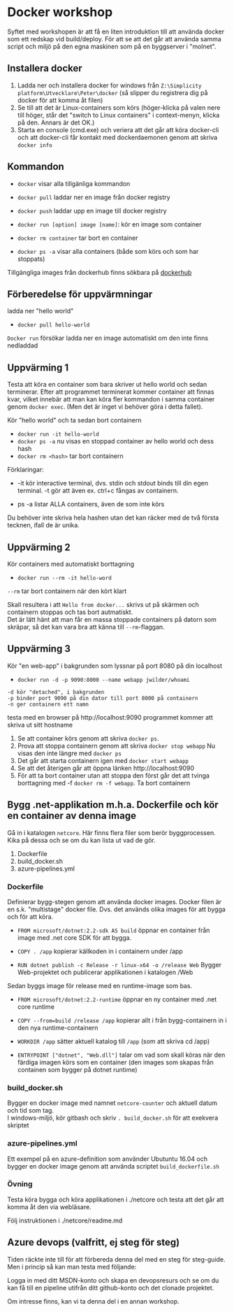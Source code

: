 # Docker workshop

Syftet med workshopen är att få en liten introduktion till att använda docker som ett redskap vid build/deploy. För att se att det går att använda samma script och miljö på den egna maskinen som på en byggserver i "molnet".

## Installera docker

1. Ladda ner och installera docker for windows från `Z:\Simplicity platform\Utvecklare\Peter\docker` (så slipper du registrera dig på docker för att komma åt filen)
1. Se till att det är Linux-containers som körs (höger-klicka på valen nere till höger, står det "switch to Linux containers" i context-menyn, klicka på den. Annars är det OK.)
1. Starta en console (cmd.exe) och veriera att det går att köra docker-cli och att docker-cli får kontakt med dockerdaemonen genom att skriva `docker info`  

## Kommandon

* `docker` visar alla tillgänliga kommandon
* `docker pull` laddar ner en image från docker registry
* `docker push` laddar upp en image till docker registry

* `docker run [option] image [name]`: kör en image som container
* `docker rm container` tar bort en container
* `docker ps -a` visar alla containers (både som körs och som har stoppats)

Tillgängliga images från dockerhub finns sökbara på [dockerhub](https://hub.docker.com)

## Förberedelse för uppvärmningar

ladda ner "hello world"

* `docker pull hello-world`

`Docker run` försökar ladda ner en image automatiskt om den inte finns nedladdad

## Uppvärming 1

Testa att köra en container som bara skriver ut hello world och sedan terminerar. Efter att programmet terminerat kommer container att finnas kvar, vilket innebär att man kan köra fler kommandon i samma container genom `docker exec`. (Men det är inget vi behöver göra i detta fallet).  

Kör "hello world" och ta sedan bort containern

* `docker run -it hello-world`
* `docker ps -a` nu visas en stoppad container av hello world och dess hash
* `docker rm <hash>` tar bort containern

Förklaringar:  

* -it kör interactive terminal, dvs. stdin och stdout binds till din egen terminal. -t gör att även ex. ctrl+c fångas av containern.

* ps -a listar ALLA containers, även de som inte körs

Du behöver inte skriva hela hashen utan det kan räcker med de två första tecknen, ifall de är unika.

## Uppvärming 2

Kör containers med automatiskt borttagning

* `docker run --rm -it hello-word`

`--rm` tar bort containern när den kört klart  

Skall resultera i att `Hello from docker...` skrivs ut på skärmen och containern stoppas och tas bort autmatiskt.  
Det är lätt hänt att man får en massa stoppade containers på datorn som skräpar, så det kan vara bra att känna till `--rm`-flaggan.

## Uppvärming 3

Kör "en web-app" i bakgrunden som lyssnar på port 8080 på din localhost

* `docker run -d -p 9090:8000 --name webapp jwilder/whoami`

```
-d kör "detached", i bakgrunden
-p binder port 9090 på din dator till port 8000 på containern
-n ger containern ett namn
```

testa med en browser på http://localhost:9090 programmet kommer att skriva ut sitt hostname

1. Se att container körs genom att skriva `docker ps`.
1. Prova att stoppa containern genom att skriva `docker stop webapp`
Nu visas den inte längre med `docker ps`  
1. Det går att starta containern igen med `docker start webapp`
1. Se att det återigen går att öppna länken http://localhost:9090
1. För att ta bort container utan att stoppa den först går det att tvinga borttagning med -f `docker rm -f webapp`. Ta bort containern

## Bygg .net-applikation m.h.a. Dockerfile och kör en container av denna image

Gå in i katalogen `netcore`.
Här finns flera filer som berör byggprocessen. Kika på dessa och se om du kan lista ut vad de gör.

1. Dockerfile
1. build_docker.sh
1. azure-pipelines.yml

### Dockerfile

Definierar bygg-stegen genom att använda docker images. Docker filen är en s.k. "multistage" docker file. Dvs. det används olika images för att bygga och för att köra.  

* `FROM microsoft/dotnet:2.2-sdk AS build` öppnar en container från image med .net core SDK för att bygga.

* `COPY . /app` kopierar källkoden in i containern under /app

* `RUN dotnet publish -c Release -r linux-x64 -o /release Web` Bygger Web-projektet och publicerar applikationen i katalogen /Web

Sedan byggs image för release med en runtime-image som bas.

* `FROM microsoft/dotnet:2.2-runtime` öppnar en ny container med .net core runtime

* `COPY --from=build /release /app` kopierar allt i från bygg-containern in i den nya runtime-containern

* `WORKDIR /app` sätter aktuell katalog till `/app` (som att skriva cd /app)

* `ENTRYPOINT ["dotnet", "Web.dll"]` talar om vad som skall köras när den färdiga imagen körs som en container (den images som skapas från containen som bygger på dotnet runtime)

### build_docker.sh

Bygger en docker image med namnet `netcore-counter` och aktuell datum och tid som tag.  
I windows-miljö, kör gitbash och skriv `. build_docker.sh` för att exekvera skriptet

### azure-pipelines.yml

Ett exempel på en azure-definition som använder Ubutuntu 16.04 och bygger en docker image genom att använda scriptet `build_dockerfile.sh`

### Övning

Testa köra bygga och köra applikationen i ./netcore och testa att det går att komma åt den via webläsare.  

Följ instruktionen i ./netcore/readme.md

## Azure devops (valfritt, ej steg för steg)

Tiden räckte inte till för att förbereda denna del med en steg för steg-guide. Men i princip så kan man testa med följande:

Logga in med ditt MSDN-konto och skapa en devopsresurs och se om du kan få till en pipeline utifrån ditt github-konto och det clonade projektet.

Om intresse finns, kan vi ta denna del i en annan workshop.